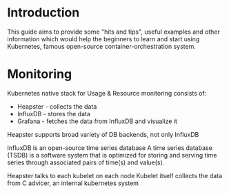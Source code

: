 # Introduction
This guide aims to provide some "hits and tips", useful examples and other information which would help the beginners to learn and start using Kubernetes, famous open-source container-orchestration system.

# Monitoring
Kubernetes native stack for Usage & Resource monitoring consists of:

* Heapster - collects the data
* InfluxDB - stores the data
* Grafana - fetches the data from InfluxDB and visualize it

Heapster supports broad variety of DB backends, not only InfluxDB

InfluxDB is an open-source time series database
A time series database (TSDB) is a software system that is optimized for storing and serving time series through associated pairs of time(s) and value(s).

Heapster talks to each kubelet on each node
Kubelet itself collects the data from C advicer, an internal kubernetes system
